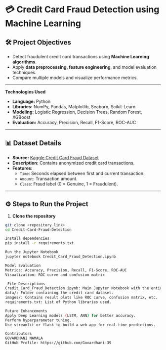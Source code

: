 # 💳 Credit Card Fraud Detection using Machine Learning

## 🛠️ **Project Objectives**
- Detect fraudulent credit card transactions using **Machine Learning algorithms**.
- Apply **data preprocessing, feature engineering**, and model evaluation techniques.
- Compare multiple models and visualize performance metrics.

---

 **Technologies Used**
- **Language:** Python
- **Libraries:** NumPy, Pandas, Matplotlib, Seaborn, Scikit-Learn
- **Modeling:** Logistic Regression, Decision Trees, Random Forest, XGBoost
- **Evaluation:** Accuracy, Precision, Recall, F1-Score, ROC-AUC

---

## 📊 **Dataset Details**
- **Source:** [Kaggle Credit Card Fraud Dataset](https://www.kaggle.com/mlg-ulb/creditcardfraud)
- **Description:** Contains anonymized credit card transactions.
- **Features:**
  - `Time`: Seconds elapsed between first and current transaction.
  - `Amount`: Transaction amount.
  - `Class`: Fraud label (0 = Genuine, 1 = Fraudulent).

---

## ⚙️ **Steps to Run the Project**

1. **Clone the repository**
```bash
git clone <repository_link>
cd Credit-Card-Fraud-Detection

Install dependencies
pip install -r requirements.txt

Run the Jupyter Notebook
jupyter notebook Credit_Card_Fraud_Detection.ipynb

Model Evaluation
Metrics: Accuracy, Precision, Recall, F1-Score, ROC-AUC
Visualization: ROC curve and confusion matrix

 File Descriptions
Credit_Card_Fraud_Detection.ipynb: Main Jupyter Notebook with the entire workflow.
data/: Folder containing the credit card dataset.
images/: Contains result plots like ROC curve, confusion matrix, etc.
requirements.txt: List of Python libraries used.

Future Enhancements
Apply Deep Learning models (LSTM, ANN) for better accuracy.
Perform hyperparameter tuning.
Use streamlit or flask to build a web app for real-time predictions.

Contributors
GOVARDHANI NAMALA
GitHub Profile: https://github.com/Govardhani-39


